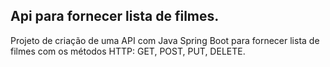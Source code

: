 ## Api para fornecer lista de filmes.

Projeto de criação de uma API com Java Spring Boot para fornecer lista de filmes com os métodos HTTP: GET, POST, PUT, DELETE.
